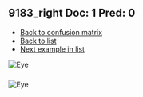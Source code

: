 ## 9183_right Doc: 1 Pred: 0
- [Back to confusion matrix](https://github.com/juliandewit/kaggle_retinopathy/blob/master/matrix.md)
- [Back to list](https://github.com/juliandewit/kaggle_retinopathy/blob/master/lists/10/list.md)
- [Next example in list](https://github.com/juliandewit/kaggle_retinopathy/blob/master/lists/10/93/9300_right.md)

![Eye](https://retinopaty.blob.core.windows.net/size1024/9183_right_1.jpeg)

### 

![Eye]()
